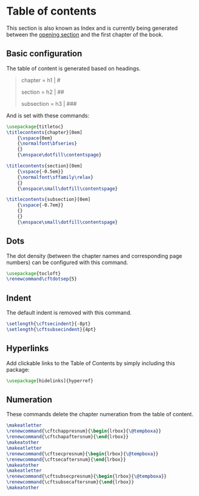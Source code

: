 # Table of contents

This section is also known as Index and is currently being generated between the [opening section](opening-section) and the first chapter of the book.

## Basic configuration

The table of content is generated based on headings.

> chapter = h1 | #
>
> section = h2 | ##
>
> subsection = h3 | ###

And is set with these commands:

```latex
\usepackage{titletoc}
\titlecontents{chapter}[0em]
    {\vspace{0em}
    {\normalfont\bfseries}
    {}
    {\enspace\dotfill\contentspage}

\titlecontents{section}[0em]
    {\vspace{-0.5em}}
    {\normalfont\sffamily\relax}
    {}
    {\enspace\small\dotfill\contentspage}

\titlecontents{subsection}[0em]
    {\vspace{-0.7em}}
    {}
    {}
    {\enspace\small\dotfill\contentspage}
```

## Dots

The dot density (between the chapter names and corresponding page numbers) can be configured with this command.

```latex
\usepackage{tocloft}
\renewcommand\cftdotsep{5}
```

## Indent

The default indent is removed with this command.

```latex
\setlength{\cftsecindent}{-8pt}
\setlength{\cftsubsecindent}{4pt}
```

## Hyperlinks

Add clickable links to the Table of Contents by simply including this package:

```latex
\usepackage[hidelinks]{hyperref}
```

## Numeration

These commands delete the chapter numeration from the table of content.

```latex
\makeatletter
\renewcommand{\cftchappresnum}{\begin{lrbox}{\@tempboxa}}
\renewcommand{\cftchapaftersnum}{\end{lrbox}}
\makeatother
\makeatletter
\renewcommand{\cftsecpresnum}{\begin{lrbox}{\@tempboxa}}
\renewcommand{\cftsecaftersnum}{\end{lrbox}}
\makeatother
\makeatletter
\renewcommand{\cftsubsecpresnum}{\begin{lrbox}{\@tempboxa}}
\renewcommand{\cftsubsecaftersnum}{\end{lrbox}}
\makeatother
```
